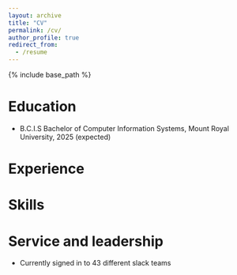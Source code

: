 ```yaml
---
layout: archive
title: "CV"
permalink: /cv/
author_profile: true
redirect_from:
  - /resume
---
```


{% include base_path %}

Education
======
* B.C.I.S Bachelor of Computer Information Systems, Mount Royal University, 2025 (expected)

Experience
======

  
Skills
======

  
Service and leadership
======
* Currently signed in to 43 different slack teams
